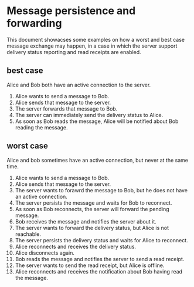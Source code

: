 # Message persistence and forwarding

This document showacses some examples on how a worst and best case message exchange may happen,
in a case in which the server support delivery status reporting and read receipts are enabled.

## best case
Alice and Bob both have an active connection to the server.

1. Alice wants to send a message to Bob.
1. Alice sends that message to the server.
1. The server forwards that message to Bob.
1. The server can immediately send the delivery status to Alice.
1. As soon as Bob reads the message, Alice will be notified about Bob reading the message.

## worst case
Alice and bob sometimes have an active connection, but never at the same time.

1. Alice wants to send a message to Bob.
1. Alice sends that message to the server.
1. The server wants to forawrd the message to Bob, but he does not have an active connection.
1. The server persists the message and waits for Bob to reconnect.
1. As soon as Bob reconnects, the server will forward the pending message.
1. Bob receives the message and notifies the server about it.
1. The server wants to forward the delivery status, but Alice is not reachable.
1. The server persists the delivery status and waits for Alice to reconnect.
1. Alice reconnects and receives the delivery status.
1. Alice disconnects again.
1. Bob reads the message and notifies the server to send a read receipt.
1. The server wants to send the read receipt, but Alice is offline.
1. Alice reconnects and receives the notification about Bob having read the message.
